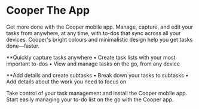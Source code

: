 # Cooper The App

Get more done with the Cooper mobile app. Manage, capture, and edit your tasks from anywhere, at any time, with to-dos that sync across all your devices. Cooper's bright colours and minimalistic design help you get tasks done—faster. 

**Quickly capture tasks anywhere
• Create task lists with your most important to-dos
• View and manage tasks on the go, from any device

**Add details and create subtasks
• Break down your tasks to subtasks 
• Add details about the work you need to focus on

Take control of your task management and install the Cooper mobile app. Start easily managing your to-do list on the go with the Cooper app.
